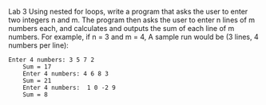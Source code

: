 Lab 3
Using nested for loops, write a program that asks the user to enter two integers n and m. The program then asks the user to enter n lines of m numbers each, and calculates and outputs the sum of each line of m numbers. For example, if n = 3 and m = 4, A sample run would be (3 lines, 4 numbers per line):
```
Enter 4 numbers: 3 5 7 2
	Sum = 17
	Enter 4 numbers: 4 6 8 3
	Sum = 21
	Enter 4 numbers:  1 0 -2 9
	Sum = 8

```
